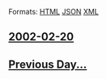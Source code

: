 
Formats: [HTML](2002/02/20/index.html)  [JSON](2002/02/20/index.json)  [XML](2002/02/20/index.xml)  

## [2002-02-20](/news/2002/02/20/index.md)

## [Previous Day...](/news/2002/02/19/index.md)

